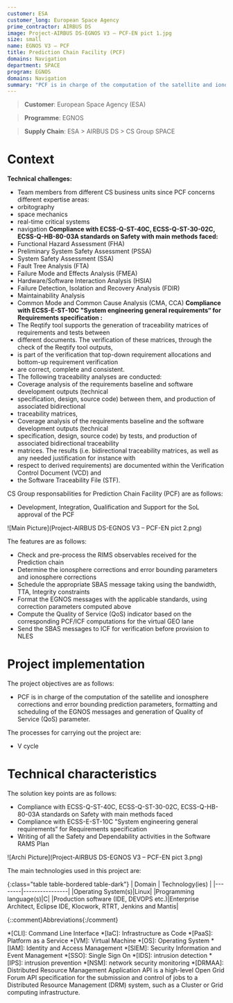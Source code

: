 ```yaml
---
customer: ESA
customer_long: European Space Agency
prime_contractor: AIRBUS DS
image: Project-AIRBUS DS-EGNOS V3 – PCF-EN pict 1.jpg
size: small
name: EGNOS V3 – PCF
title: Prediction Chain Facility (PCF)
domains: Navigation
department: SPACE
program: EGNOS
domains: Navigation
summary: "PCF is in charge of the computation of the satellite and ionosphere corrections and error bounding prediction parameters, formatting and scheduling of the EGNOS messages and generation of Quality of Service (QoS) parameter."
---
```


> __Customer__\: European Space Agency (ESA)

> __Programme__\: EGNOS

> __Supply Chain__\: ESA > AIRBUS DS >  CS Group SPACE


# Context

**Technical challenges:**
* Team members from different CS business units since PCF concerns different expertise areas:
* orbitography
* space mechanics
* real-time critical systems
* navigation
	**Compliance with ECSS-Q-ST-40C, ECSS-Q-ST-30-02C, ECSS-Q-HB-80-03A standards on Safety with main methods faced:**
* Functional Hazard Assessment (FHA)
* Preliminary System Safety Assessment (PSSA)
* System Safety Assessment (SSA)
* Fault Tree Analysis (FTA)
* Failure Mode and Effects Analysis (FMEA)
* Hardware/Software Interaction Analysis (HSIA)
* Failure Detection, Isolation and Recovery Analysis (FDIR)
* Maintainability Analysis
* Common Mode and Common Cause Analysis (CMA, CCA)
	**Compliance with ECSS-E-ST-10C "System engineering general requirements“ for Requirements specification :**
* The Reqtify tool supports the generation of traceability matrices of requirements and tests between
* different documents. The verification of these matrices, through the check of the Reqtify tool outputs,
* is part of the verification that top-down requirement allocations and bottom-up requirement verification
* are correct, complete and consistent.
* The following traceability analyses are conducted:
* Coverage analysis of the requirements baseline and software development outputs (technical
* specification, design, source code) between them, and production of associated bidirectional
* traceability matrices,
* Coverage analysis of the requirements baseline and the software development outputs (technical
* specification, design, source code) by tests, and production of associated bidirectional traceability
* matrices. The results (i.e. bidirectional traceability matrices, as well as any needed justification for instance with
* respect to derived requirements) are documented within the Verification Control Document (VCD) and
* the Software Traceability File (STF).

CS Group responsabilities for Prediction Chain Facility (PCF) are as follows:
* Development, Integration, Qualification and Support for the SoL approval of the PCF

![Main Picture](Project-AIRBUS DS-EGNOS V3 – PCF-EN pict 2.png)

The features are as follows:
* Check and pre-process the RIMS observables received for the Prediction chain
* Determine the ionosphere corrections and error bounding parameters and ionosphere corrections 
* Schedule the appropriate SBAS message taking using the bandwidth, TTA, Integrity constraints
* Format the EGNOS messages with the applicable standards, using correction parameters computed above
* Compute the Quality of Service (QoS) indicator based on the corresponding PCF/ICF computations for the virtual GEO lane
* Send the SBAS messages to ICF for verification before provision to NLES

# Project implementation

The project objectives are as follows:
* PCF is in charge of the computation of the satellite and ionosphere corrections and error bounding prediction parameters, formatting and scheduling of the EGNOS messages and generation of Quality of Service (QoS) parameter.

The processes for carrying out the project are:
* V cycle

# Technical characteristics

The solution key points are as follows:
* Compliance with ECSS-Q-ST-40C, ECSS-Q-ST-30-02C, ECSS-Q-HB-80-03A standards on Safety with main methods faced
* Compliance with ECSS-E-ST-10C "System engineering general requirements“ for Requirements specification 
* Writing of all the Safety and Dependability activities in the Software RAMS Plan

![Archi Picture](Project-AIRBUS DS-EGNOS V3 – PCF-EN pict 3.png)

The main technologies used in this project are:

{:class="table table-bordered table-dark"}
| Domain | Technology(ies) |
|--------|----------------|
|Operating System(s)|Linux|
|Programming language(s)|C|
|Production software (IDE, DEVOPS etc.)|Enterprise Architect, Eclipse IDE, Klocwork, RTRT, Jenkins and Mantis|



{::comment}Abbreviations{:/comment}

*[CLI]: Command Line Interface
*[IaC]: Infrastructure as Code
*[PaaS]: Platform as a Service
*[VM]: Virtual Machine
*[OS]: Operating System
*[IAM]: Identity and Access Management
*[SIEM]: Security Information and Event Management
*[SSO]: Single Sign On
*[IDS]: intrusion detection
*[IPS]: intrusion prevention
*[NSM]: network security monitoring
*[DRMAA]: Distributed Resource Management Application API is a high-level Open Grid Forum API specification for the submission and control of jobs to a Distributed Resource Management (DRM) system, such as a Cluster or Grid computing infrastructure.
